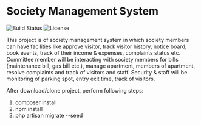 # Society Management System



![Build Status](http://img.shields.io/travis/badges/badgerbadgerbadger.svg?style=flat-square)  ![License](https://camo.githubusercontent.com/cb297629267ecb0a0487565f93e92f515a29d302/68747470733a2f2f696d672e736869656c64732e696f2f62616467652f76657273696f6e2d312e322e332d626c7565)


This project is of society management system in which society members can have facilities like approve visitor, track visitor history, notice board, book events, track of their income & expenses, complaints status etc.
Committee member will be interacting with society members for bills (maintenance bill, gas bill etc.), manage apartment, members of apartment, resolve complaints and track of visitors and staff. 
Security & staff will be monitoring of parking spot, entry exit time, track of visitors.

After download/clone project, perform following steps:
1. composer install
2. npm install
3. php artisan migrate --seed
